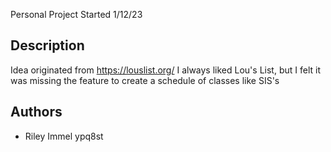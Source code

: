 Personal Project Started 1/12/23

## Description

Idea originated from https://louslist.org/ 
I always liked Lou's List, but I felt it was missing the feature to create a schedule of classes like SIS's

## Authors

* Riley Immel ypq8st
